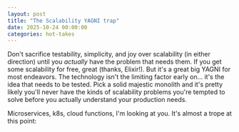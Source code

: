```yaml
---
layout: post
title: "The Scalability YAGNI trap"
date: 2025-10-24 00:00:00
categories: hot-takes
---
```


Don't sacrifice testability, simplicity, and joy over scalability (in either direction) until you _actually_ have the problem that needs them. If you get some scalability for free, great (thanks, Elixir!). But it's a great big YAGNI for most endeavors. The technology isn't the limiting factor early on... it's the idea that needs to be tested. Pick a solid majestic monolith and it's pretty likely you'll never have the kinds of scalability problems you're tempted to solve before you actually understand your production needs.

Microservices, k8s, cloud functions, I'm looking at you. It's almost a trope at this point: [](https://x.com/yatish_me/status/1977521025983324491)
